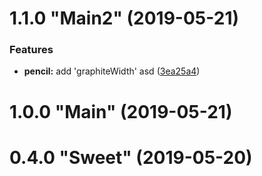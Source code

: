 # 1.1.0 "Main2" (2019-05-21)


### Features

* **pencil:** add 'graphiteWidth' asd ([3ea25a4](https://github.com/severinkehding/version_cli/commit/3ea25a4))



# 1.0.0 "Main" (2019-05-21)



# 0.4.0 "Sweet" (2019-05-20)



